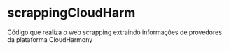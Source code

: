 # scrappingCloudHarm
Código que realiza o web scrapping extraindo informações de provedores da plataforma CloudHarmony 
